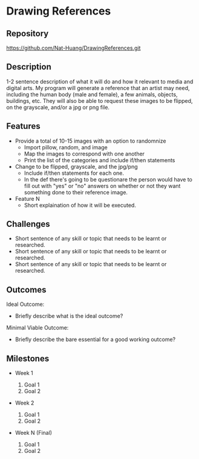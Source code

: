 # Drawing References

## Repository
https://github.com/Nat-Huang/DrawingReferences.git

## Description
1-2 sentence description of what it will do and how it relevant to media and digital arts.
My program will generate a reference that an artist may need, including the human body (male and female), a few animals, objects, buildings, etc. They will also be able to request these images to be flipped, on the grayscale, and/or a jpg or png file.

## Features
- Provide a total of 10-15 images with an option to randomnize
	- Import pillow, random, and image
    - Map the images to correspond with one another 
    - Print the list of the categories and include if/then statements
- Change to be flipped, grayscale, and the jpg/png
	- Include if/then statements for each one.
    - In the def there's going to be questionare the person would have to fill out with "yes" or "no" answers on whether or not they want something done to their reference image.
- Feature N 
	- Short explaination of how it will be executed.

## Challenges
- Short sentence of any skill or topic that needs to be learnt or researched.
- Short sentence of any skill or topic that needs to be learnt or researched.
- Short sentence of any skill or topic that needs to be learnt or researched.

## Outcomes
Ideal Outcome:
- Briefly describe what is the ideal outcome?

Minimal Viable Outcome:
- Briefly describe the bare essential for a good working outcome?

## Milestones

- Week 1
  1. Goal 1
  2. Goal 2

- Week 2
  1. Goal 1
  2. Goal 2

- Week N (Final)
  1. Goal 1
  2. Goal 2